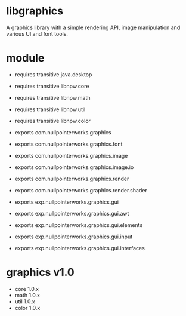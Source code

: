 # libgraphics
A graphics library with a simple rendering API, image manipulation and various UI and font tools. 

# module
* requires transitive java.desktop
* requires transitive libnpw.core
* requires transitive libnpw.math
* requires transitive libnpw.util
* requires transitive libnpw.color

* exports com.nullpointerworks.graphics
* exports com.nullpointerworks.graphics.font
* exports com.nullpointerworks.graphics.image
* exports com.nullpointerworks.graphics.image.io
* exports com.nullpointerworks.graphics.render
* exports com.nullpointerworks.graphics.render.shader

* exports exp.nullpointerworks.graphics.gui
* exports exp.nullpointerworks.graphics.gui.awt
* exports exp.nullpointerworks.graphics.gui.elements
* exports exp.nullpointerworks.graphics.gui.input
* exports exp.nullpointerworks.graphics.gui.interfaces

# graphics v1.0
* core 1.0.x
* math 1.0.x
* util 1.0.x
* color 1.0.x
